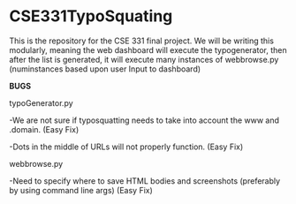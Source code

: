 # CSE331TypoSquating

This is the repository for the CSE 331 final project. We will be writing this modularly, meaning the web dashboard will execute the typogenerator,
then after the list is generated, it will execute many instances of webbrowse.py (numinstances based upon user Input to dashboard)

**BUGS**

typoGenerator.py

-We are not sure if typosquatting needs to take into account the www and .domain. (Easy Fix)

-Dots in the middle of URLs will not properly function. (Easy Fix)

webbrowse.py

-Need to specify where to save HTML bodies and screenshots (preferably by using command line args) (Easy Fix)

